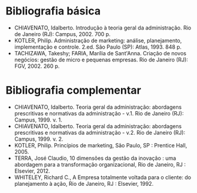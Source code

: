 # Bibliografia básica
- CHIAVENATO, Idalberto. Introdução à teoria geral da administração. Rio de Janeiro (RJ): Campus, 2002. 700 p.
- KOTLER, Philip. Administração de marketing: análise, planejamento, implementação e controle. 2.ed. São Paulo (SP): Atlas, 1993. 848 p.
- TACHIZAWA, Takeshy; FARIA, Marília de Sant'Anna. Criação de novos negócios: gestão de micro e pequenas empresas. Rio de Janeiro (RJ): FGV, 2002. 260 p.

# Bibliografia complementar
- CHIAVENATO, Idalberto. Teoria geral da administração: abordagens prescritivas e normativas da administração - v.1. Rio de Janeiro (RJ): Campus, 1999. v. 1.
- CHIAVENATO, Idalberto. Teoria geral da administração: abordagens prescritivas e normativas da administração - v.2. Rio de Janeiro (RJ): Campus, 1999. v. 2.
- KOTLER, Philip. Princípios de marketing, São Paulo, SP : Prentice Hall, 2005.
- TERRA, José Claudio, 10 dimensões da gestão da inovação : uma abordagem para a transformação organizacional, Rio de Janeiro, RJ : Elsevier, 2012.
- WHITELEY, Richard C., A Empresa totalmente voltada para o cliente: do planejamento à ação, Rio de Janeiro, RJ : Elsevier, 1992.
